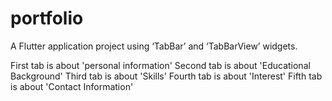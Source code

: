 # portfolio

A Flutter application project using ‘TabBar’ and ‘TabBarView’ widgets.

First tab is about 'personal information'
Second tab is about 'Educational Background'
Third tab is about 'Skills'
Fourth tab is about 'Interest'
Fifth tab is about 'Contact Information'
